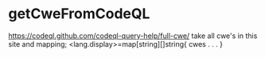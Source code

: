 # getCweFromCodeQL
https://codeql.github.com/codeql-query-help/full-cwe/
take all cwe's in this site and mapping;
<lang.display>=map[string][]string{
  cwes
  .
  .
  .
}
